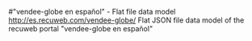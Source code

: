 #"vendee-globe en español" - Flat file data model
http://es.recuweb.com/vendee-globe/
Flat JSON file data model of the recuweb portal "vendee-globe en español"
